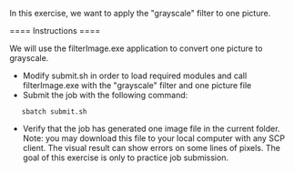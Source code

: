 In this exercise, we want to apply the "grayscale" filter to one picture.

==== Instructions ====

We will use the filterImage.exe application to convert one picture to grayscale.

  * Modify submit.sh in order to load required modules and call filterImage.exe
    with the "grayscale" filter and one picture file
  * Submit the job with the following command:
```
   sbatch submit.sh
```
  * Verify that the job has generated one image file in the current folder.
    Note: you may download this file to your local computer with any SCP client.
          The visual result can show errors on some lines of pixels.
          The goal of this exercise is only to practice job submission.
